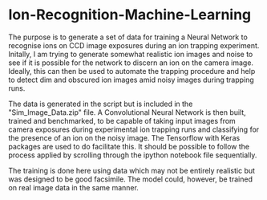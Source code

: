 # Ion-Recognition-Machine-Learning
The purpose is to generate a set of data for training a Neural Network to recognise ions on CCD image exposures during an ion trapping experiment. Initally, I am trying to generate somewhat realistic ion images and noise to see if it is possible for the network to discern an ion on the camera image. Ideally, this can then be used to automate the trapping procedure and help to detect dim and obscured ion images amid noisy images during trapping runs.

The data is generated in the script but is included in the "Sim_Image_Data.zip" file. A Convolutional Neural Network is then built, trained and benchmarked, to be capable of taking input images from camera exposures during experimental ion trapping runs and classifying for the presence of an ion on the noisy image.  The Tensorflow with Keras packages are used to do facilitate this. It should be possible to follow the process applied by scrolling through the ipython notebook file sequentially.

The training is done here using data which may not be entirely realistic but was designed to be good facsimile.  The model could, however, be trained on real image data in the same manner.
